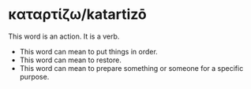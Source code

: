 # καταρτίζω/katartizō
This word is an action. It is a verb.
* This word can mean to put things in order.
* This word can mean to restore.
* This word can mean to prepare something or someone for a specific purpose.
